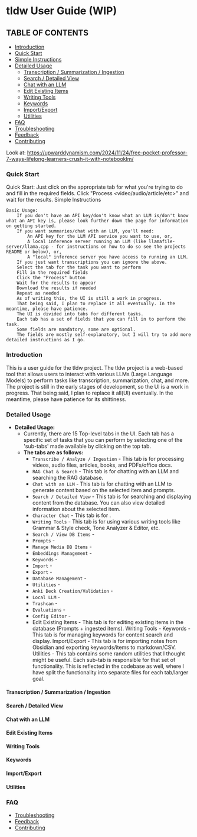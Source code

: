 # tldw User Guide (WIP)

## TABLE OF CONTENTS
- [Introduction](#introduction)
- [Quick Start](#quick-start)
- [Simple Instructions](#simple-instructions)
- [Detailed Usage](#detailed-usage)
  - [Transcription / Summarization / Ingestion](#transcription--summarization--ingestion)
  - [Search / Detailed View](#search--detailed-view)
  - [Chat with an LLM](#chat-with-an-llm)
  - [Edit Existing Items](#edit-existing-items)
  - [Writing Tools](#writing-tools)
  - [Keywords](#keywords)
  - [Import/Export](#importexport)
  - [Utilities](#utilities)
- [FAQ](#faq)
- [Troubleshooting](#troubleshooting)
- [Feedback](#feedback)
- [Contributing](#contributing)


Look at:
    https://upwarddynamism.com/2024/11/24/free-pocket-professor-7-ways-lifelong-learners-crush-it-with-notebooklm/


### <a name="quick-start"></a>Quick Start
Quick Start: Just click on the appropriate tab for what you're trying to do and fill in the required fields. Click "Process <video/audio/article/etc>" and wait for the results.
Simple Instructions

    Basic Usage:
        If you don't have an API key/don't know what an LLM is/don't know what an API key is, please look further down the page for information on getting started.
        If you want summaries/chat with an LLM, you'll need:
            An API key for the LLM API service you want to use, or,
            A local inference server running an LLM (like llamafile-server/llama.cpp - for instructions on how to do so see the projects README or below), or,
            A "local" inference server you have access to running an LLM.
        If you just want transcriptions you can ignore the above.
        Select the tab for the task you want to perform
        Fill in the required fields
        Click the "Process" button
        Wait for the results to appear
        Download the results if needed
        Repeat as needed
        As of writing this, the UI is still a work in progress.
        That being said, I plan to replace it all eventually. In the meantime, please have patience.
        The UI is divided into tabs for different tasks.
        Each tab has a set of fields that you can fill in to perform the task.
        Some fields are mandatory, some are optional.
        The fields are mostly self-explanatory, but I will try to add more detailed instructions as I go.


### <a name="introduction"></a>Introduction
This is a user guide for the tldw project. The tldw project is a web-based tool that allows users to interact with various LLMs (Large Language Models) to perform tasks like transcription, summarization, chat, and more. The project is still in the early stages of development, so the UI is a work in progress. That being said, I plan to replace it all(UI) eventually. In the meantime, please have patience for its shittiness.


### <a name="detailed-usage"></a>Detailed Usage
- **Detailed Usage:**
    - Currently, there are 15 Top-level tabs in the UI. Each tab has a specific set of tasks that you can perform by selecting one of the 'sub-tabs' made available by clicking on the top tab.
    - **The tabs are as follows:**
        - `Transcribe / Analyze / Ingestion` - This tab is for processing videos, audio files, articles, books, and PDFs/office docs.
        - `RAG Chat & Search` - This tab is for chatting with an LLM and searching the RAG database.
        - `Chat with an LLM` - This tab is for chatting with an LLM to generate content based on the selected item and prompts.
        - `Search / Detailed View` - This tab is for searching and displaying content from the database. You can also view detailed information about the selected item.
        - `Character Chat` - This tab is for .
        - `Writing Tools` - This tab is for using various writing tools like Grammar & Style check, Tone Analyzer & Editor, etc.
        - `Search / View DB Items` - 
        - `Prompts` - 
        - `Manage Media DB Items` - 
        - `Embeddings Management` - 
        - `Keywords` - 
        - `Import` - 
        - `Export` - 
        - `Database Management` - 
        - `Utilities` -
        - `Anki Deck Creation/Validation` - 
        - `Local LLM` - 
        - `Trashcan` - 
        - `Evaluations` - 
        - `Config Editor` - 
        - Edit Existing Items - This tab is for editing existing items in the database (Prompts + ingested items).
              Writing Tools - 
              Keywords - This tab is for managing keywords for content search and display.
              Import/Export - This tab is for importing notes from Obsidian and exporting keywords/items to markdown/CSV.
              Utilities - This tab contains some random utilities that I thought might be useful.
          Each sub-tab is responsible for that set of functionality. This is reflected in the codebase as well, where I have split the functionality into separate files for each tab/larger goal.


#### <a name="transcription--summarization--ingestion"></a>Transcription / Summarization / Ingestion

#### <a name="search--detailed-view"></a> Search / Detailed View

#### <a name="chat-with-an-llm"></a> Chat with an LLM

#### <a name="edit-existing-items"></a> Edit Existing Items

#### <a name="writing-tools"></a> Writing Tools

#### <a name="keywords"></a> Keywords

#### <a name="importexport"></a> Import/Export

#### <a name="utilities"></a> Utilities


### <a name="faq"></a>FAQ
- [Troubleshooting](#troubleshooting)
- [Feedback](#feedback)
- [Contributing](#contributing)